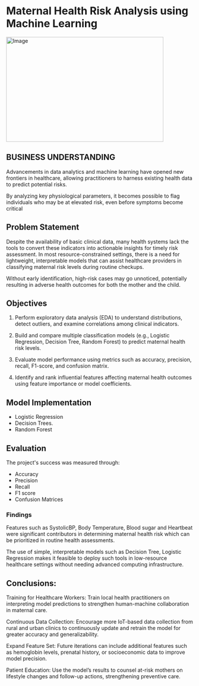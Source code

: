 # Maternal Health Risk Analysis using Machine Learning

<img width="423" height="282" alt="Image" src="https://github.com/user-attachments/assets/a9911c86-a7ec-47d7-a869-c1ef650fd734" />


## BUSINESS UNDERSTANDING
Advancements in data analytics and machine learning have opened new frontiers in healthcare, allowing practitioners to harness existing health data to predict potential risks.

By analyzing key physiological parameters, it becomes possible to flag individuals who may be at elevated risk, even before symptoms become critical

## Problem Statement

Despite the availability of basic clinical data, many health systems lack the tools to convert these indicators into actionable insights for timely risk assessment. In most resource-constrained settings, there is a need for lightweight, interpretable models that can assist healthcare providers in classifying maternal risk levels during routine checkups.

Without early identification, high-risk cases may go unnoticed, potentially resulting in adverse health outcomes for both the mother and the child.


## Objectives

1. Perform exploratory data analysis (EDA) to understand distributions, detect outliers, and examine correlations among clinical indicators.

2. Build and compare multiple classification models (e.g., Logistic Regression, Decision Tree, Random Forest) to predict maternal health risk levels.

3.	Evaluate model performance using metrics such as accuracy, precision, recall, F1-score, and confusion matrix.

4.	Identify and rank influential features affecting maternal health outcomes using feature importance or model coefficients.

## Model Implementation
- Logistic Regression
- Decision Trees.
- Random Forest

## Evaluation
The project's success was measured through:

- Accuracy
- Precision
- Recall
- F1 score
- Confusion Matrices

### Findings
Features such as SystolicBP, Body Temperature, Blood sugar and Heartbeat were significant contributors in determining maternal health risk which can be prioritized in routine health assessments.

The use of simple, interpretable models such as Decision Tree, Logistic Regression makes it feasible to deploy such tools in low-resource healthcare settings without needing advanced computing infrastructure.


## Conclusions:
Training for Healthcare Workers:
Train local health practitioners on interpreting model predictions to strengthen human-machine collaboration in maternal care.

Continuous Data Collection:
Encourage more IoT-based data collection from rural and urban clinics to continuously update and retrain the model for greater accuracy and generalizability.

Expand Feature Set:
Future iterations can include additional features such as hemoglobin levels, prenatal history, or socioeconomic data to improve model precision.

Patient Education:
Use the model’s results to counsel at-risk mothers on lifestyle changes and follow-up actions, strengthening preventive care.
